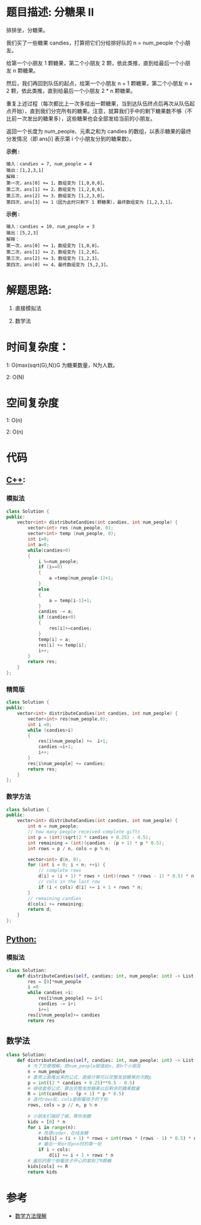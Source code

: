 # 题目描述:  分糖果 II

排排坐，分糖果。

我们买了一些糖果 candies，打算把它们分给排好队的 n = num_people 个小朋友。

给第一个小朋友 1 颗糖果，第二个小朋友 2 颗，依此类推，直到给最后一个小朋友 n 颗糖果。

然后，我们再回到队伍的起点，给第一个小朋友 n + 1 颗糖果，第二个小朋友 n + 2 颗，依此类推，直到给最后一个小朋友 2 * n 颗糖果。

重复上述过程（每次都比上一次多给出一颗糖果，当到达队伍终点后再次从队伍起点开始），直到我们分完所有的糖果。注意，就算我们手中的剩下糖果数不够（不比前一次发出的糖果多），这些糖果也会全部发给当前的小朋友。

返回一个长度为 num_people、元素之和为 candies 的数组，以表示糖果的最终分发情况（即 ans[i] 表示第 i 个小朋友分到的糖果数）。


**示例 :**
```
输入：candies = 7, num_people = 4
输出：[1,2,3,1]
解释：
第一次，ans[0] += 1，数组变为 [1,0,0,0]。
第二次，ans[1] += 2，数组变为 [1,2,0,0]。
第三次，ans[2] += 3，数组变为 [1,2,3,0]。
第四次，ans[3] += 1（因为此时只剩下 1 颗糖果），最终数组变为 [1,2,3,1]。
```
**示例 :**
```
输入：candies = 10, num_people = 3
输出：[5,2,3]
解释：
第一次，ans[0] += 1，数组变为 [1,0,0]。
第二次，ans[1] += 2，数组变为 [1,2,0]。
第三次，ans[2] += 3，数组变为 [1,2,3]。
第四次，ans[0] += 4，最终数组变为 [5,2,3]。
```

# 解题思路:
  1. 直接模拟法 
  
  2. 数学法
# 时间复杂度：
  1: O(max(sqrt(G),N))G 为糖果数量，N为人数。
  
  2: O(N)
# 空间复杂度
  1: O(n)
  
  2: O(n)
  
# 代码

## [C++](./Distribute-Candies-To-People.cpp):
### 模拟法
```c++
class Solution {
public:
    vector<int> distributeCandies(int candies, int num_people) {
        vector<int> res (num_people, 0);
        vector<int> temp (num_people, 0);
        int i=0;
        int a=0;
        while(candies>0)
        {
            i %=num_people;
            if (i==0)
            {
                a =temp[num_people-1]+1;
            }
            else
            {
                a = temp[i-1]+1;
            }
            candies -= a;
            if (candies<0)
            {
                res[i]+=candies;
            }
            temp[i] = a;
            res[i] += temp[i];
            i++;
        }
        return res;
    }
};
```
###  精简版
```c++
class Solution {
public:
    vector<int> distributeCandies(int candies, int num_people) {
        vector<int> res(num_people,0);
        int i =0;
        while (candies>i)
        {
            res[i%num_people] +=  i+1;
            candies-=i+1;
            i++;
        }
        res[i%num_people] += candies;
        return res;
    }
};
```

### 数学方法
```c++
class Solution {
public:
    vector<int> distributeCandies(int candies, int num_people) {
        int n = num_people;
        // how many people received complete gifts
        int p = (int)(sqrt(2 * candies + 0.25) - 0.5);
        int remaining = (int)(candies - (p + 1) * p * 0.5);
        int rows = p / n, cols = p % n;

        vector<int> d(n, 0);
        for (int i = 0; i < n; ++i) {
            // complete rows
            d[i] = (i + 1) * rows + (int)(rows * (rows - 1) * 0.5) * n;
            // cols in the last row
            if (i < cols) d[i] += i + 1 + rows * n;
        }
        // remaining candies 
        d[cols] += remaining;
        return d;
    }
};
```
## [Python:](https://github.com/bryceustc/LeetCode_Note/blob/master/python/Distribute-Candies-To-People/Distribute-Candies-To-People.py)
###  模拟法
```python
class Solution:
    def distributeCandies(self, candies: int, num_people: int) -> List[int]:
        res = [0]*num_people
        i =0
        while candies >i:
            res[i%num_people] += i+1
            candies -= i+1
            i+=1
        res[i%num_people]+= candies
        return res
```
## 数学法
```python
class Solution:
    def distributeCandies(self, candies: int, num_people: int) -> List[int]:
        # 为了方便理解，把num_people赋值给n，即n个小朋友
        n = num_people
        # 套用上面推出来的公式，直接计算可以完整发放糖果的次数p
        p = int((2 * candies + 0.25)**0.5 - 0.5) 
        # 继续套用公式，算出完整发放糖果以后剩余的糖果数量
        R = int(candies - (p + 1) * p * 0.5)
        # 迭代rows轮，cols是倒霉孩子的下标
        rows, cols = p // n, p % n
        
        # 小朋友们端好了碗，等你发糖
        kids = [0] * n
        for i in range(n):
            # 性感coder，在线发糖
            kids[i] = (i + 1) * rows + int(rows * (rows - 1) * 0.5) * n
            # 最后一轮or在p<n时的第一轮
            if i < cols:
                d[i] += i + 1 + rows * n
        # 最后的那个倒霉孩子开心的拿到了R颗糖       
        kids[cols] += R
        return kids
```

# 参考

  -  [数学方法理解](https://leetcode-cn.com/problems/distribute-candies-to-people/solution/xiang-xi-jie-shi-shu-xue-fang-fa-zen-yao-zuo-gao-z/)
